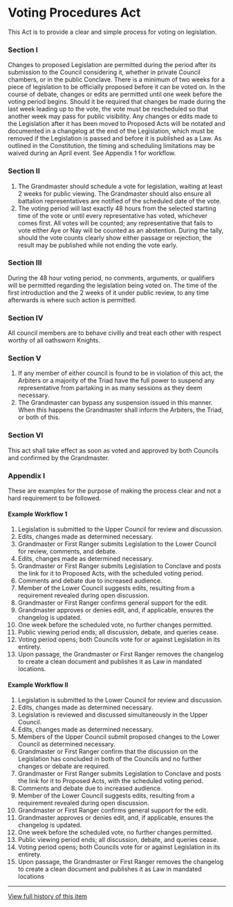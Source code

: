 [Bill number: 7-201]: #
[Author: Grand Inquisitor Ghostise]: #
[Proposed Date: 4/25/2020]: #
[Passed Date: 5/11/2020]: #

# Voting Procedures Act
This Act is to provide a clear and simple process for voting on legislation.

### Section I
Changes to proposed Legislation are permitted during the period after its submission to the Council considering it, whether in private Council chambers, or in the public Conclave. There is a minimum of two weeks for a piece of legislation to be officially proposed before it can be voted on. In the course of debate, changes or edits are permitted until one week before the voting period begins. Should it be required that changes be made during the last week leading up to the vote, the vote must be rescheduled so that another week may pass for public visibility. Any changes or edits made to the Legislation after it has been moved to Proposed Acts will be notated and documented in a changelog at the end of the Legislation, which must be removed if the Legislation is passed and before it is published as a Law. As outlined in the Constitution, the timing and scheduling limitations may be waived during an April event.   See Appendix 1 for workflow.

### Section II
1. The Grandmaster should schedule a vote for legislation, waiting at least 2 weeks for public viewing. The Grandmaster should also ensure all battalion representatives are notified of the scheduled date of the vote.
1. The voting period will last exactly 48 hours from the selected starting time of the vote or until every representative has voted, whichever comes first. All votes will be counted; any representative that fails to vote either Aye or Nay will be counted as an abstention. During the tally, should the vote counts clearly show either passage or rejection, the result may be published while not ending the vote early.

### Section III
During the 48 hour voting period, no comments, arguments, or qualifiers will be permitted regarding the legislation being voted on. The time of the first introduction and the 2 weeks of it under public review, to any time afterwards is where such action is permitted.

### Section IV
All council members are to behave civilly and treat each other with respect worthy of all oathsworn Knights.

### Section V
1. If any member of either council is found to be in violation of this act, the Arbiters or a majority of the Triad have the full power to suspend any representative from partaking in as many sessions as they deem necessary.
1. The Grandmaster can bypass any suspension issued in this manner. When this happens the Grandmaster shall inform the Arbiters, the Triad, or both of this.

### Section VI
This act shall take effect as soon as voted and approved by both Councils and confirmed by the Grandmaster.

### Appendix I
These are examples for the purpose of making the process clear and not a hard requirement to be followed.

#### Example Workflow 1
1. Legislation is submitted to the Upper Council for review and discussion.
1. Edits, changes made as determined necessary.
1. Grandmaster or First Ranger submits Legislation to the Lower Council for review, comments, and debate.
1. Edits, changes made as determined necessary.
1. Grandmaster or First Ranger submits Legislation to Conclave and posts the link for it to Proposed Acts, with the scheduled voting period.
1. Comments and debate due to increased audience.
1. Member of the Lower Council suggests edits, resulting from a requirement revealed during open discussion.
1. Grandmaster or First Ranger confirms general support for the edit.
1. Grandmaster approves or denies edit, and, if applicable, ensures the changelog is updated.
1. One week before the scheduled vote, no further changes permitted.
1. Public viewing period ends; all discussion, debate, and queries cease.
1. Voting period opens; both Councils vote for or against Legislation in its entirety.
1. Upon passage, the Grandmaster or First Ranger removes the changelog to create a clean document and publishes it as Law in mandated locations.

#### Example Workflow II
1. Legislation is submitted to the Lower Council for review and discussion.
1. Edits, changes made as determined necessary.
1. Legislation is reviewed and discussed simultaneously in the Upper Council.
1. Edits, changes made as determined necessary.
1. Members of the Upper Council submit proposed changes to the Lower Council as determined necessary.
1. Grandmaster or First Ranger confirm that the discussion on the Legislation has concluded in both of the Councils and no further changes or debate are required.
1. Grandmaster or First Ranger submits Legislation to Conclave and posts the link for it to Proposed Acts, with the scheduled voting period.
1. Comments and debate due to increased audience.
1. Member of the Lower Council suggests edits, resulting from a requirement revealed during open discussion.
1. Grandmaster or First Ranger confirms general support for the edit.
1. Grandmaster approves or denies edit, and, if applicable, ensures the changelog is updated.
1. One week before the scheduled vote, no further changes permitted.
1. Public viewing period ends; all discussion, debate, and queries cease.
1. Voting period opens; both Councils vote for or against Legislation in its entirety.
1. Upon passage, the Grandmaster or First Ranger removes the changelog to create a clean document and publishes it as Law in mandated locations

---
[View full history of this item](https://github.com/Szeraax/Legislature/commits/main/Laws/7-201%20Voting%20Procedure%20Act.md)

